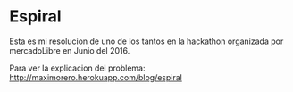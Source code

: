 # Espiral

Esta es mi resolucion de uno de los tantos en la hackathon organizada por mercadoLibre en Junio del 2016.

Para ver la explicacion del problema:
http://maximorero.herokuapp.com/blog/espiral
